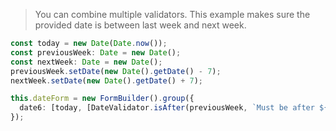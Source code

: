 > You can combine multiple validators. This example makes sure the provided date is between last week and next week.

```typescript
const today = new Date(Date.now());
const previousWeek: Date = new Date();
const nextWeek: Date = new Date();
previousWeek.setDate(new Date().getDate() - 7);
nextWeek.setDate(new Date().getDate() + 7);

this.dateForm = new FormBuilder().group({
  date6: [today, [DateValidator.isAfter(previousWeek, `Must be after ${previousWeek.toJSON().slice(0, 10)}`), DateValidator.isBefore(nextWeek, `Must be before ${nextWeek.toJSON().slice(0, 10)}`)]],
});
```
